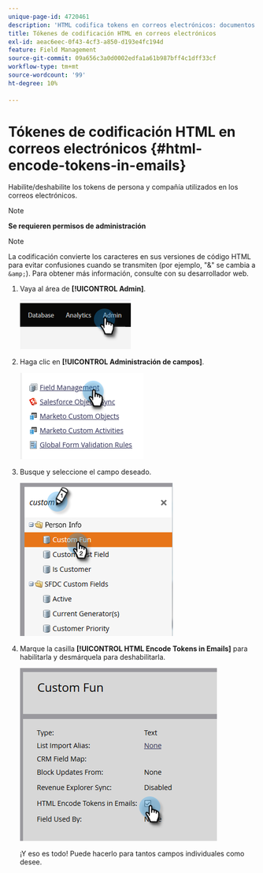 ```yaml
---
unique-page-id: 4720461
description: 'HTML codifica tokens en correos electrónicos: documentos de Marketo, documentación del producto'
title: Tókenes de codificación HTML en correos electrónicos
exl-id: aeac6eec-0f43-4cf3-a850-d193e4fc194d
feature: Field Management
source-git-commit: 09a656c3a0d0002edfa1a61b987bff4c1dff33cf
workflow-type: tm+mt
source-wordcount: '99'
ht-degree: 10%

---
```


# Tókenes de codificación HTML en correos electrónicos {#html-encode-tokens-in-emails}

Habilite/deshabilite los tokens de persona y compañía utilizados en los correos electrónicos.

>[!NOTE]
>
>**Se requieren permisos de administración**

>[!NOTE]
>
>La codificación convierte los caracteres en sus versiones de código HTML para evitar confusiones cuando se transmiten (por ejemplo, &quot;&amp;&quot; se cambia a `&amp;`). Para obtener más información, consulte con su desarrollador web.

1. Vaya al área de **[!UICONTROL Admin]**.

   ![](assets/html-encode-tokens-in-emails-1.png)

1. Haga clic en **[!UICONTROL Administración de campos]**.

   ![](assets/html-encode-tokens-in-emails-2.png)

1. Busque y seleccione el campo deseado.

   ![](assets/html-encode-tokens-in-emails-3.png)

1. Marque la casilla **[!UICONTROL HTML Encode Tokens in Emails]** para habilitarla y desmárquela para deshabilitarla.

   ![](assets/html-encode-tokens-in-emails-4.png)

   ¡Y eso es todo! Puede hacerlo para tantos campos individuales como desee.
